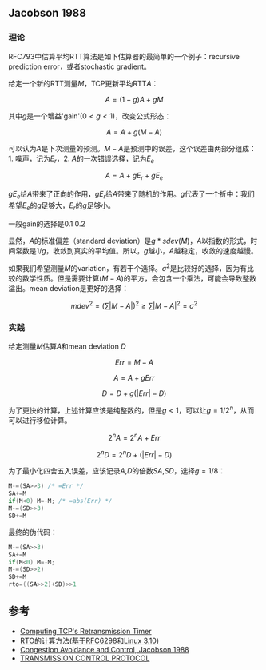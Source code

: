 ## Jacobson 1988

### 理论

RFC793中估算平均RTT算法是如下估算器的最简单的一个例子：recursive prediction error，或者stochastic gradient。

给定一个新的RTT测量$M$，TCP更新平均RTT$A$：

$$
A=(1-g)A+gM
$$

其中$g$是一个增益'gain'($0<g<1$)，改变公式形态：

$$
A=A+g(M-A)
$$

可以认为$A$是下次测量的预测。$M-A$是预测中的误差，这个误差由两部分组成：1. 噪声，记为$E_r$，2. $A$的一次错误选择，记为$E_e$

$$
A=A+gE_r+gE_e
$$

$gE_e$给$A$带来了正向的作用，$gE_r$给$A$带来了随机的作用。$g$代表了一个折中：我们希望$E_e$的$g$足够大，$E_r$的$g$足够小。

一般gain的选择是$0.1~0.2$

显然，$A$的标准偏差（standard deviation）是$g*sdev(M)$，$A$以指数的形式，时间常数是$1/g$，收敛到真实的平均值。所以，$g$越小，$A$越稳定，收敛的速度越慢。

如果我们希望测量$M$的variation，有若干个选择。$\sigma^2$是比较好的选择，因为有比较的数学性质。但是需要计算$(M-A)$的平方，会包含一个乘法，可能会导致整数溢出。mean deviation是更好的选择：

$$
mdev^2=\left ( \sum\left | M-A \right | \right )^2\geq \sum\left | M-A \right |^2=\sigma^2
$$

### 实践

给定测量$M$估算$A$和mean deviation $D$

$$
Err=M-A
$$

$$
A=A+gErr
$$

$$
D=D+g\left ( \left | Err \right | -D \right )
$$

为了更快的计算，上述计算应该是纯整数的，但是$g<1$，可以让$g=1/2^n$，从而可以进行移位计算。

$$
2^nA=2^nA+Err
$$

$$
2^nD=2^nD+\left ( \left | Err \right | -D \right )
$$

为了最小化四舍五入误差，应该记录$A$,$D$的倍数$SA$,$SD$，选择$g=1/8$：

```c
M-=(SA>>3) /* =Err */
SA+=M
if(M<0) M=-M; /* =abs(Err) */
M-=(SD>>3)
SD+=M
```

最终的伪代码：

```c
M-=(SA>>3)
SA+=M
if(M<0) M=-M;
M-=(SD>>2)
SD+=M
rto=((SA>>2)+SD)>>1
```

## 参考

- [Computing TCP's Retransmission Timer](https://tools.ietf.org/html/rfc6298)
- [RTO的计算方法(基于RFC6298和Linux 3.10)](https://perthcharles.github.io/2015/09/06/wiki-rtt-estimator/)
- [Congestion Avoidance and Control, Jacobson 1988](http://www.cs.binghamton.edu/~nael/cs428-528/deeper/jacobson-congestion.pdf)
- [TRANSMISSION CONTROL PROTOCOL](https://tools.ietf.org/html/rfc793)
